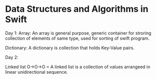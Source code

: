 # Data Structures and Algorithms in Swift 

Day 1:
Array: An array is general purpose, generic container for stroring collection of elements of same type, used for sorting of swift program.

Dictionary: A dictionary is collection that holds Key-Value pairs.
 
Day 2:

Linked list O->O->O = A linked list is a collection of values arrangeed in linear unidirectional sequence.
